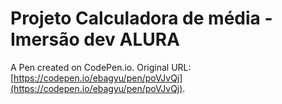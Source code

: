 # Projeto Calculadora de média - Imersão dev ALURA

A Pen created on CodePen.io. Original URL: [https://codepen.io/ebagyu/pen/poVJvQj](https://codepen.io/ebagyu/pen/poVJvQj).

